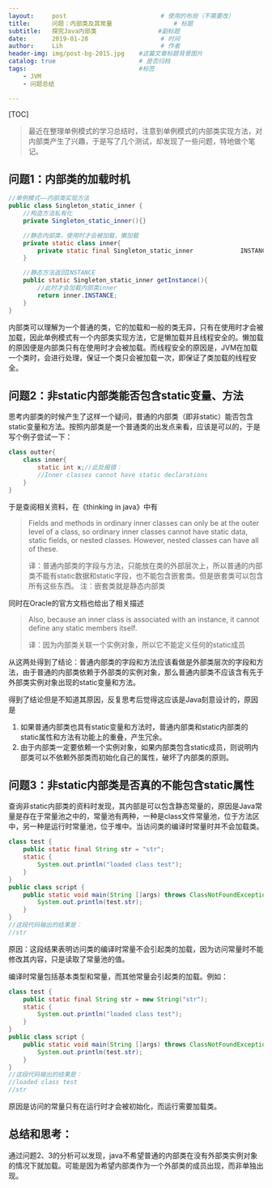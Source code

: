 ```yaml
---
layout:     post   				          # 使用的布局（不需要改）
title:      问题：内部类及其常量				   # 标题 
subtitle:   探究Java内部类		          #副标题
date:       2019-01-28 				      # 时间
author:     Lih 						  # 作者
header-img: img/post-bg-2015.jpg 	#这篇文章标题背景图片
catalog: true 						# 是否归档
tags:								#标签
    - JVM
    - 问题总结

---
```


[TOC]



> 最近在整理单例模式的学习总结时，注意到单例模式的内部类实现方法，对内部类产生了兴趣，于是写了几个测试，却发现了一些问题，特地做个笔记。

## 问题1：内部类的加载时机

```java
//单例模式——内部类实现方法
public class Singleton_static_inner {
    //构造方法私有化
    private Singleton_static_inner(){}

    //静态内部类，使用时才会被加载，懒加载
    private static class inner{
        private static final Singleton_static_inner 			INSTANCE = new Singleton_static_inner();
    }

    //静态方法返回INSTANCE
    public static Singleton_static_inner getInstance(){
        //此时才会加载内部类inner
        return inner.INSTANCE;
    }
}
```

内部类可以理解为一个普通的类，它的加载和一般的类无异，只有在使用时才会被加载，因此单例模式有一个内部类实现方法，它是懒加载并且线程安全的。懒加载的原因便是内部类只有在使用时才会被加载。而线程安全的原因是，JVM在加载一个类时，会进行处理，保证一个类只会被加载一次，即保证了类加载的线程安全。

## 问题2：非static内部类能否包含static变量、方法

思考内部类的时候产生了这样一个疑问，普通的内部类（即非static）能否包含static变量和方法。按照内部类是一个普通类的出发点来看，应该是可以的，于是写个例子尝试一下：

```java
class outter{
    class inner{
        static int x;//此处报错：
        //Inner classes cannot have static declarations
    }
}
```

于是查阅相关资料，在《thinking in java》中有

> Fields and methods in ordinary inner classes can only be at the outer level of a class, so ordinary inner classes cannot have static data, static fields, or nested classes. However, nested classes can have all of these.
>
> 译：普通内部类的字段与方法，只能放在类的外部层次上，所以普通的内部类不能有static数据和static字段，也不能包含嵌套类。但是嵌套类可以包含所有这些东西。	注：嵌套类就是静态内部类

同时在Oracle的官方文档也给出了相关描述

> Also, because an inner class is associated with an instance, it cannot define any static members itself.
>
> 译：因为内部类关联一个实例对象，所以它不能定义任何的static成员

从这两处得到了结论：普通内部类的字段和方法应该看做是外部类层次的字段和方法，由于普通的内部类依赖于外部类的实例对象，那么普通内部类不应该含有先于外部类实例对象出现的static变量和方法。

得到了结论但是不知道其原因，反复思考后觉得这应该是Java刻意设计的，原因是

1. 如果普通内部类也具有static变量和方法时，普通内部类和static内部类的static属性和方法有功能上的重叠，产生冗余。
2. 由于内部类一定要依赖一个实例对象，如果内部类包含static成员，则说明内部类可以不依赖外部类而初始化自己的属性，破坏了内部类的原则。


## 问题3：非static内部类是否真的不能包含static属性

查询非static内部类的资料时发现，其内部是可以包含静态常量的，原因是Java常量是存在于常量池之中的，常量池有两种，一种是class文件常量池，位于方法区中，另一种是运行时常量池，位于堆中。当访问类的编译时常量时并不会加载类。

```java
class test {
    public static final String str = "str";
    static {
        System.out.println("loaded class test");
    }
}
public class script {
    public static void main(String []args) throws ClassNotFoundException {
        System.out.println(test.str);
    }
}
//这段代码输出的结果是：
//str
```

原因：这段结果表明访问类的编译时常量不会引起类的加载，因为访问常量时不能修改其内容，只是读取了常量池的值。

编译时常量包括基本类型和常量，而其他常量会引起类的加载。例如：

```Java
class test {
    public static final String str = new String("str");
    static {
        System.out.println("loaded class test");
    }
}
public class script {
    public static void main(String []args) throws ClassNotFoundException {
        System.out.println(test.str);
    }
}
//这段代码输出的结果是：
//loaded class test
//str
```

原因是访问的常量只有在运行时才会被初始化，而运行需要加载类。

## 总结和思考：

通过问题2、3的分析可以发现，java不希望普通的内部类在没有外部类实例对象的情况下就加载。可能是因为希望内部类作为一个外部类的成员出现，而非单独出现。